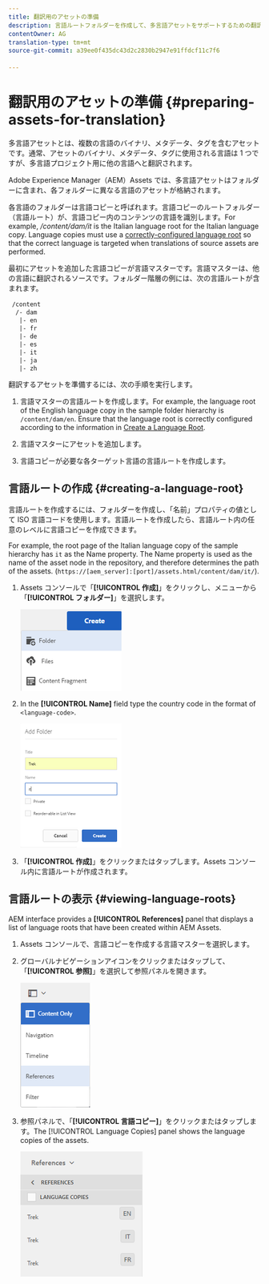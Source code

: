 ```yaml
---
title: 翻訳用のアセットの準備
description: 言語ルートフォルダーを作成して、多言語アセットをサポートするための翻訳用アセットを準備します。
contentOwner: AG
translation-type: tm+mt
source-git-commit: a39ee0f435dc43d2c2830b2947e91ffdcf11c7f6

---
```



# 翻訳用のアセットの準備 {#preparing-assets-for-translation}

多言語アセットとは、複数の言語のバイナリ、メタデータ、タグを含むアセットです。通常、アセットのバイナリ、メタデータ、タグに使用される言語は 1 つですが、多言語プロジェクト用に他の言語へと翻訳されます。

Adobe Experience Manager（AEM）Assets では、多言語アセットはフォルダーに含まれ、各フォルダーに異なる言語のアセットが格納されます。

各言語のフォルダーは言語コピーと呼ばれます。言語コピーのルートフォルダー（言語ルート）が、言語コピー内のコンテンツの言語を識別します。For example, */content/dam/it* is the Italian language root for the Italian language copy. Language copies must use a [correctly-configured language root](preparing-assets-for-translation.md#creating-a-language-root) so that the correct language is targeted when translations of source assets are performed.

最初にアセットを追加した言語コピーが言語マスターです。言語マスターは、他の言語に翻訳されるソースです。フォルダー階層の例には、次の言語ルートが含まれます。

```
 /content
  /- dam
   |- en
   |- fr
   |- de
   |- es
   |- it
   |- ja
   |- zh
```

翻訳するアセットを準備するには、次の手順を実行します。

1. 言語マスターの言語ルートを作成します。For example, the language root of the English language copy in the sample folder hierarchy is `/content/dam/en`. Ensure that the language root is correctly configured according to the information in [Create a Language Root](preparing-assets-for-translation.md#creating-a-language-root).

1. 言語マスターにアセットを追加します。
1. 言語コピーが必要な各ターゲット言語の言語ルートを作成します。

## 言語ルートの作成 {#creating-a-language-root}

言語ルートを作成するには、フォルダーを作成し、「名前」プロパティの値として ISO 言語コードを使用します。言語ルートを作成したら、言語ルート内の任意のレベルに言語コピーを作成できます。

For example, the root page of the Italian language copy of the sample hierarchy has `it` as the Name property. The Name property is used as the name of the asset node in the repository, and therefore determines the path of the assets. (`https://[aem_server]:[port]/assets.html/content/dam/it/`).

1. Assets コンソールで「**[!UICONTROL 作成]**」をクリックし、メニューから「**[!UICONTROL フォルダー]**」を選択します。

   ![フォルダーを作成](assets/Create-folder.png)

1. In the **[!UICONTROL Name]** field type the country code in the format of `<language-code>`.

   ![フォルダーに言語コードを追加](assets/Add-language-code-in-folder.png)

1. 「**[!UICONTROL 作成]**」をクリックまたはタップします。Assets コンソール内に言語ルートが作成されます。

## 言語ルートの表示 {#viewing-language-roots}

AEM interface provides a **[!UICONTROL References]** panel that displays a list of language roots that have been created within AEM Assets.

1. Assets コンソールで、言語コピーを作成する言語マスターを選択します。
1. グローバルナビゲーションアイコンをクリックまたはタップして、「**[!UICONTROL 参照]**」を選択して参照パネルを開きます。

   ![chlimage_1-122](assets/chlimage_1-122.png)

1. 参照パネルで、「**[!UICONTROL 言語コピー]**」をクリックまたはタップします。The [!UICONTROL Language Copies] panel shows the language copies of the assets.

   ![chlimage_1-123](assets/chlimage_1-123.png)
